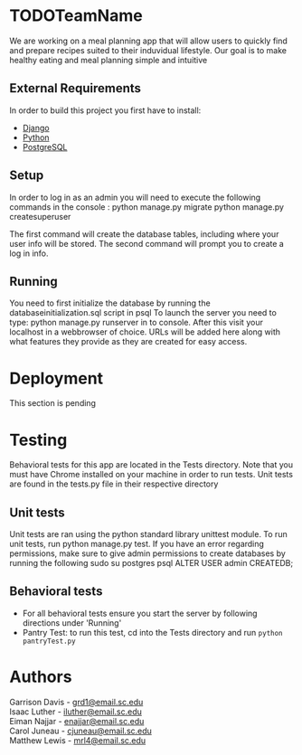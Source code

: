 # TODOTeamName

We are working on a meal planning app that will allow users to quickly find and prepare recipes suited to their induvidual lifestyle. Our goal is to make healthy eating and meal planning simple and intuitive

## External Requirements

In order to build this project you first have to install:

* [Django](https://docs.djangoproject.com/en/3.2/topics/install/)
* [Python](https://www.python.org/downloads/)
* [PostgreSQL](https://www.postgresql.org/download/)

## Setup

In order to log in as an admin you will need to execute the following commands in the console :
python manage.py migrate 
python manage.py createsuperuser 

The first command will create the database tables, including where your user info will be stored.
The second command will prompt you to create a log in info. 

## Running

You need to first initialize the database by running the databaseinitialization.sql script in psql
To launch the server you need to type:
python manage.py runserver in to console.
After this visit your localhost in a webbrowser of choice. 
URLs will be added here along with what features they provide as they are created for easy access.

# Deployment
This section is pending

# Testing
Behavioral tests for this app are located in the Tests directory. Note that you must have Chrome installed on your machine in order to run tests. Unit tests are found in the tests.py file in their respective directory

## Unit tests
Unit tests are ran using the python standard library unittest module.
To run unit tests, run python manage.py test. If you have an error regarding permissions, make sure to give admin permissions to create databases by running the following
sudo su postgres
psql
ALTER USER admin CREATEDB;

## Behavioral tests
- For all behavioral tests ensure you start the server by following directions under 'Running'
- Pantry Test: to run this test, cd into the Tests directory and run `python pantryTest.py`

# Authors
Garrison Davis - grd1@email.sc.edu  
Isaac Luther - iluther@email.sc.edu  
Eiman Najjar - enajjar@email.sc.edu  
Carol Juneau - cjuneau@email.sc.edu  
Matthew Lewis - mrl4@email.sc.edu

